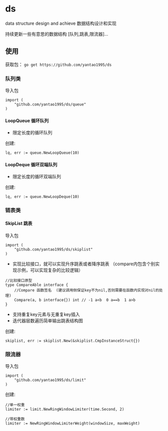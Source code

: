 # ds
data structure design and achieve
数据结构设计和实现 

持续更新一些有意思的数据结构  [队列,跳表,限流器]...

## 使用
获取包：
`go get https://github.com/yantao1995/ds`

### 队列类

导入包

```
import (
	"github.com/yantao1995/ds/queue"
)
```

#### LoopQueue 循环队列

- 限定长度的循环队列

创建: 

```
lq, err := queue.NewLoopQueue(10)
```

#### LoopDeque 循环双端队列

- 限定长度的循环双端队列

创建: 
```
lq, err := queue.NewLoopDeque(10)
```

### 链表类

#### SkipList 跳表  

导入包

```
import (
	"github.com/yantao1995/ds/skiplist"
)
```

- 实现比较接口，就可以实现升序跳表或者降序跳表 （compare内包含个别实现示例，可以实现复杂的比较逻辑）
```
//比较接口原型
type CompareAble interface {
	//Compare 函数签名  (建议调用侧保证key不为nil,否则需要在函数内实现对nil的处理)
	Compare(a, b interface{}) int // -1 a<b  0 a==b  1 a>b
}
```
- 支持重复key元素与无重复key插入  
- 迭代器层数遍历简单输出跳表结构图

创建:  
```
skiplist, err := skiplist.New(&skiplist.CmpInstanceStruct{})
``` 

### 限流器

导入包

```
import (
	"github.com/yantao1995/ds/limit"
)
```
 
创建: 
```
//单一权重
limiter := limit.NewRingWindowLimiter(time.Second, 2)

//带权重数
limiter := NewRingWindowLimiterWeight(windowSize, maxWeight)
```